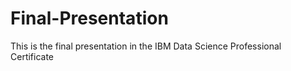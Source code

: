 # Final-Presentation
This is the final presentation in the IBM Data Science Professional Certificate
